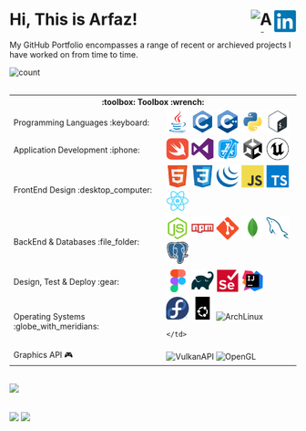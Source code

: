 <div align="left">
  <h1> Hi, This is Arfaz!
  <a href="https://www.linkedin.com/in/arfazhxss/"><img align="right" src="https://github.com/devicons/devicon/blob/v2.15.1/icons/linkedin/linkedin-original.svg" alt="Arfaz's LinkedIn" width="40" height="40"></a>
  <a href="https://open.spotify.com/user/0ctvc2qy815zx9ymyx4d2iao6?si=1dde8243f1f44c4c"><img align="right" src="https://user-images.githubusercontent.com/33750251/59486049-ec63fa80-8e6f-11e9-8d17-9a31324a63e8.png" alt="Arfaz's Spotify" width="40" height="40"> </a>
  </h1>
  <p>My GitHub Portfolio encompasses a range of recent or archieved projects I have worked on from time to time.</p>
</div>
<div align="left">
  <img src="https://profile-counter.glitch.me/{arfazhxss}/count.svg" alt="count">
</div>
<br>

<table>
  <tr>
    <th colspan="2">:toolbox: Toolbox :wrench:</th>
  </tr>
  <tr>
    <td>Programming Languages :keyboard:</td>
    <td>
      <img src="https://github.com/devicons/devicon/blob/v2.15.1/icons/java/java-original.svg" alt="Java" width="40" height="40">
      <img src="https://github.com/devicons/devicon/blob/v2.15.1/icons/c/c-original.svg" alt="C" width="40" height="40">
      <img src="https://github.com/devicons/devicon/blob/v2.15.1/icons/cplusplus/cplusplus-original.svg" alt="C++" width="40" height="40">
      <img src="https://github.com/devicons/devicon/blob/v2.15.1/icons/python/python-original.svg" alt="Python" width="40" height="40">
      <img src="https://github.com/devicons/devicon/blob/v2.15.1/icons/bash/bash-original.svg" alt="Bash" width="40" height="40">
    </td>
  </tr>
  <tr>
    <td>Application Development :iphone:</td>
    <td>
      <img src="https://github.com/devicons/devicon/blob/v2.15.1/icons/swift/swift-original.svg" alt="Swift" width="40" height="40">
      <!---<img src="https://github.com/devicons/devicon/blob/v2.15.1/icons/kotlin/kotlin-original.svg" alt="Kotlin" width="40" height="40">--->
      <img src="https://github.com/devicons/devicon/blob/v2.15.1/icons/visualstudio/visualstudio-plain.svg" alt="Visual Studio" width="40" height="40">
      <img src="https://github.com/devicons/devicon/blob/v2.15.1/icons/xcode/xcode-plain.svg" alt="XCode" width="40" height="40">
      <img src="https://github.com/devicons/devicon/blob/v2.15.1/icons/unity/unity-original.svg" alt="Unity" width="40" height="40">
      <img src="https://github.com/devicons/devicon/blob/v2.15.1/icons/unrealengine/unrealengine-original.svg" alt="Unreal" width="40" height="40">
    </td>
  </tr>
  <tr>
    <td>FrontEnd Design :desktop_computer:</td>
    <td>
      <img src="https://github.com/devicons/devicon/blob/v2.15.1/icons/html5/html5-original.svg" alt="HTML" width="40" height="40">
      <img src="https://github.com/devicons/devicon/blob/v2.15.1/icons/css3/css3-original.svg" alt="CSS" width="40" height="40">
      <img src="https://github.com/devicons/devicon/blob/v2.15.1/icons/jquery/jquery-original.svg" alt="JQuery" width="40" height="40">
      <img src="https://github.com/devicons/devicon/blob/v2.15.1/icons/javascript/javascript-original.svg" alt="JavaScript" width="40" height="40">
      <img src="https://github.com/devicons/devicon/blob/v2.15.1/icons/typescript/typescript-original.svg" alt="TypeScript" width="40" height="40">
      <img src="https://github.com/devicons/devicon/blob/v2.15.1/icons/react/react-original.svg" alt="ReactJS" width="40" height="40">
    </td>
  </tr>
  <tr>
    <td>BackEnd & Databases :file_folder:</td>
    <td>
      <img src="https://github.com/devicons/devicon/blob/v2.15.1/icons/nodejs/nodejs-original.svg" alt="NodeJS" width="40" height="40">
      <img src="https://github.com/devicons/devicon/blob/v2.15.1/icons/npm/npm-original-wordmark.svg" alt="npm" width="40" height="40">
      <img src="https://github.com/devicons/devicon/blob/v2.15.1/icons/git/git-plain.svg" alt="Git" width="40" height="40">
      <!---<img src="https://github.com/devicons/devicon/blob/v2.15.1/icons/r/r-original.svg" alt="R" width="40" height="40">--->
      <img src="https://github.com/devicons/devicon/blob/v2.15.1/icons/mongodb/mongodb-original.svg" alt="MongoDB" width="40" height="40">
      <img src="https://github.com/devicons/devicon/blob/v2.15.1/icons/mysql/mysql-original.svg" alt="MySQL" width="40" height="40">
      <img src="https://github.com/devicons/devicon/blob/v2.15.1/icons/postgresql/postgresql-original.svg" alt="postgreSQL" width="40" height="40">
    </td>
  </tr>
    <tr>
    <td>Design, Test & Deploy :gear:</td>
    <td>
      <img src="https://github.com/devicons/devicon/blob/v2.15.1/icons/figma/figma-original.svg" alt="Figma" width="40" height="40">
      <img src="https://github.com/devicons/devicon/blob/v2.15.1/icons/gradle/gradle-plain.svg" alt="Gradle" width="40" height="40">
      <img src="https://github.com/devicons/devicon/blob/v2.15.1/icons/selenium/selenium-original.svg" alt="Selenium" width="40" height="40">
      <img src="https://github.com/devicons/devicon/blob/v2.15.1/icons/intellij/intellij-original.svg" alt="IntelliJ" width="40" height="40">
    </td>
  </tr>
  <tr>
    <td>Operating Systems :globe_with_meridians:</td>
    <td>
      <img src="https://github.com/devicons/devicon/blob/v2.15.1/icons/fedora/fedora-original.svg" alt="Fedora" width="40" height="40">
      <img src="https://github.com/devicons/devicon/blob/v2.15.1/icons/ubuntu/ubuntu-plain.svg" alt="Ubuntu" width="40" height="40">
<!--       <img src="https://github.com/devicons/devicon/blob/v2.15.1/icons/unix/unix-original.svg" alt="Unix" width="40" height="40"> -->
      <img src="https://archlinux.org/static/logos/archlinux-logo-light-scalable.1ae4cc2e2469.svg" alt="ArchLinux" height="40">
      
    </td>
  </tr>
  <tr>
    <td>Graphics API 🎮</td>
    <td>
      <img src="https://github.com/arfazhxss/arfazhxss/blob/main/1%20Resources/VulkanAPI.svg" alt="VulkanAPI" width="140" height="70">
      <img src="https://github.com/arfazhxss/arfazhxss/blob/main/1%20Resources/OpenGL.svg" alt="OpenGL" width="140" height="70">
    </td>
  </tr>
</table>

<br>
<div align="left">
  <img src="https://github-readme-stats.vercel.app/api/top-langs?username=arfazhxss&layout=compact&theme=algolia&show_icons=true" height = "185"/> </img>
  <!---<img src="https://github-readme-stats.vercel.app/api?username=arfazhxss&theme=algolia&show_icons=true" height = "185"/>-->
</div>

<br>
<p align="left">
  <a href="https://www.arfazhxss.com"><img src="https://img.shields.io/badge/website-%231a73e8.svg?style=for-the-badge&logo=google-chrome&logoColor=white"></a>
  <a href="mailto:arfazhussain@uvic.ca"><img src="https://img.shields.io/badge/email-%23D14836.svg?style=for-the-badge&logo=gmail&logoColor=white"></a>
</p>
<!-- <p>
  <a href="https://www.linkedin.com/in/arfazhxss/"><img src="https://github.com/devicons/devicon/blob/v2.15.1/icons/linkedin/linkedin-original.svg" alt="linkedIn" width="40" height="40"></a>
  <a href="https://open.spotify.com/user/0ctvc2qy815zx9ymyx4d2iao6?si=1dde8243f1f44c4c"><img src="https://user-images.githubusercontent.com/33750251/59486049-ec63fa80-8e6f-11e9-8d17-9a31324a63e8.png" alt="Spotify" width="40" height="40"> </a>
</p> -->

<!--- <img src="" alt="" width="40" height="40"> --->

<!--- 
### :toolbox: :wrench:Toolbox:
<div>
  <img src = "https://github.com/devicons/devicon/blob/v2.15.1/icons/java/java-original.svg" alt="Java" width="40" height="40">
  <img src = "https://github.com/devicons/devicon/blob/v2.15.1/icons/c/c-original.svg" alt="C" width="40" height="40">
  <img src = "https://github.com/devicons/devicon/blob/v2.15.1/icons/cplusplus/cplusplus-original.svg" alt="C++" width="40" height="40">
  <img src = "https://github.com/devicons/devicon/blob/v2.15.1/icons/csharp/csharp-original.svg" alt="C#" width="40" height="40">
  <img src = "https://github.com/devicons/devicon/blob/v2.15.1/icons/python/python-original.svg" alt="Python" width="40" height="40">
  <img src = "https://github.com/devicons/devicon/blob/v2.15.1/icons/swift/swift-original.svg" alt="Swift" width="40" height="40">
  <img src = "https://github.com/devicons/devicon/blob/v2.15.1/icons/kotlin/kotlin-original.svg" alt="Kotlin" width="40" height="40"">
  <img src = "https://github.com/devicons/devicon/blob/v2.15.1/icons/javascript/javascript-original.svg" alt="JavaScript" width="40" height="40">
  <img src = "https://github.com/devicons/devicon/blob/v2.15.1/icons/typescript/typescript-original.svg" alt="TypeScript" width="40" height="40">
  <img src = "https://github.com/devicons/devicon/blob/v2.15.1/icons/html5/html5-original.svg" alt="HTML" width="40" height="40">
  <img src = "https://github.com/devicons/devicon/blob/v2.15.1/icons/css3/css3-original.svg" alt="CSS" width="40" height="40">
  <img src = "https://github.com/devicons/devicon/blob/v2.15.1/icons/jquery/jquery-original.svg" alt="JQuery" width="40" height="40">
  <img src = "https://github.com/devicons/devicon/blob/v2.15.1/icons/nodejs/nodejs-original.svg" alt="nodeJS" width="40" height="40">
  <img src = "https://github.com/devicons/devicon/blob/v2.15.1/icons/express/express-original.svg" alt="express" width="40" height="40">
  <img src = "https://github.com/devicons/devicon/blob/v2.15.1/icons/react/react-original.svg" alt="ReactJS" width="40" height="40">
  <img src = "https://github.com/devicons/devicon/blob/v2.15.1/icons/mongodb/mongodb-original.svg" alt="MongoDB" width="40" height="40">
  <img src = "https://github.com/devicons/devicon/blob/v2.15.1/icons/mysql/mysql-original.svg" alt="MySQL" width="40" height="40">
  <img src = "https://github.com/devicons/devicon/blob/v2.15.1/icons/r/r-original.svg" alt="R" width="40" height="40">
  <img src = "https://github.com/devicons/devicon/blob/v2.15.1/icons/npm/npm-original-wordmark.svg" alt="npm" width="40" height="40">
  <img src = "https://github.com/devicons/devicon/blob/v2.15.1/icons/git/git-plain.svg" alt="Git" width="40" height="40">
</div>
--->

<!---
Icon Packs Taken From:
https://github.com/devicons/devicon/tree/v2.15.1/icons/
--->
